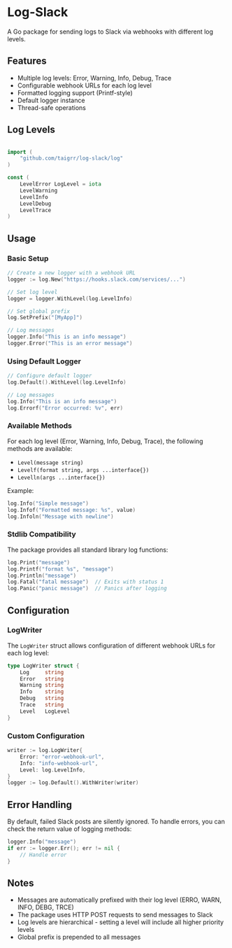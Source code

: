 # Log-Slack

A Go package for sending logs to Slack via webhooks with different log levels.

## Features

- Multiple log levels: Error, Warning, Info, Debug, Trace
- Configurable webhook URLs for each log level
- Formatted logging support (Printf-style)
- Default logger instance
- Thread-safe operations

## Log Levels

```go

import (
    "github.com/taigrr/log-slack/log"
)

const (
    LevelError LogLevel = iota
    LevelWarning
    LevelInfo
    LevelDebug
    LevelTrace
)
```

## Usage

### Basic Setup

```go
// Create a new logger with a webhook URL
logger := log.New("https://hooks.slack.com/services/...")

// Set log level
logger = logger.WithLevel(log.LevelInfo)

// Set global prefix
log.SetPrefix("[MyApp]")

// Log messages
logger.Info("This is an info message")
logger.Error("This is an error message")
```

### Using Default Logger

```go
// Configure default logger
log.Default().WithLevel(log.LevelInfo)

// Log messages
log.Info("This is an info message")
log.Errorf("Error occurred: %v", err)
```

### Available Methods

For each log level (Error, Warning, Info, Debug, Trace), the following methods are available:

- `Level(message string)`
- `Levelf(format string, args ...interface{})`
- `Levelln(args ...interface{})`

Example:

```go
log.Info("Simple message")
log.Infof("Formatted message: %s", value)
log.Infoln("Message with newline")
```

### Stdlib Compatibility

The package provides all standard library log functions:

```go
log.Print("message")
log.Printf("format %s", "message")
log.Println("message")
log.Fatal("fatal message")  // Exits with status 1
log.Panic("panic message")  // Panics after logging
```

## Configuration

### LogWriter

The `LogWriter` struct allows configuration of different webhook URLs for each log level:

```go
type LogWriter struct {
    Log     string
    Error   string
    Warning string
    Info    string
    Debug   string
    Trace   string
    Level   LogLevel
}
```

### Custom Configuration

```go
writer := log.LogWriter{
    Error: "error-webhook-url",
    Info: "info-webhook-url",
    Level: log.LevelInfo,
}
logger := log.Default().WithWriter(writer)
```

## Error Handling

By default, failed Slack posts are silently ignored. To handle errors, you can check the return value of logging methods:

```go
logger.Info("message")
if err := logger.Err(); err != nil {
    // Handle error
}
```

## Notes

- Messages are automatically prefixed with their log level (ERRO, WARN, INFO, DEBG, TRCE)
- The package uses HTTP POST requests to send messages to Slack
- Log levels are hierarchical - setting a level will include all higher priority levels
- Global prefix is prepended to all messages
